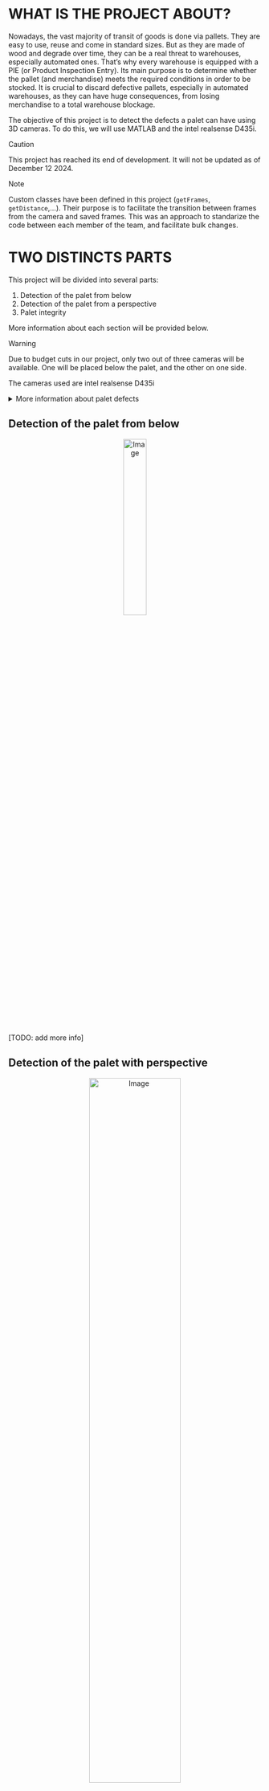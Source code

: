 # WHAT IS THE PROJECT ABOUT?
Nowadays, the vast majority of transit of goods is done via pallets. They are easy to use, reuse and come in standard sizes. But as they are made of wood and degrade over time, they can be a real threat to warehouses, especially automated ones. 
That’s why every warehouse is equipped with a PIE (or Product Inspection Entry). Its main purpose is to determine whether the pallet (and merchandise) meets the required conditions in order to be stocked. It is crucial to discard defective pallets, especially in automated warehouses, as they can have huge consequences, from losing merchandise to a total warehouse blockage.

The objective of this project is to detect the defects a palet can have using 3D cameras. 
To do this, we will use MATLAB and the intel realsense D435i. 

> [!CAUTION]
> This project has reached its end of development. It will not be updated as of December 12 2024. 

> [!NOTE]
> Custom classes have been defined in this project (```getFrames```, ```getDistance```,...). Their purpose is to facilitate the transition between frames from the camera and saved frames. This was an approach to standarize the code between each member of the team, and facilitate bulk changes.

# TWO DISTINCTS PARTS
This project will be divided into several parts:

1. Detection of the palet from below
2. Detection of the palet from a perspective
3. Palet integrity

More information about each section will be provided below. 

> [!WARNING]
> Due to budget cuts in our project, only two out of three cameras will be available. One will be placed below the palet, and the other on one side.

The cameras used are intel realsense D435i

<details>

<summary>More information about palet defects</summary>

### ALL THE DEFECTS A PALET CAN HAVE

![Raklapok_3_EN_V2](https://github.com/user-attachments/assets/b8ae4ea6-bd8c-49f1-ae6a-81bd0d1aafb4)
<div align="center">Image Source: [dewinter](https://dewinter.hu/standards/)</div>

Palets can have many diferent defects, from missing the EU sign to missing parts of the palet itself. 

In this project we will treat the following defects: 
* Incorrect sizes
* Missing panel

</details>

## Detection of the palet from below
<div align="center">
    <img height="30%" width="30%" alt="Image" src="https://github.com/user-attachments/assets/39c15630-afaa-466e-b110-62b829ce1f09">
</div>

[TODO: add more info]

## Detection of the palet with perspective
<div align="center">
    <img height="60%" width="60%" alt="Image" src="https://github.com/user-attachments/assets/5f1875cf-8dd7-4075-9e44-e8ceb45cc67f">
</div>
One camera will capture the palet using this angle. This will help us identify the following issues: 

1. Incorrect sizes
   - Detecting the squares of the palet, we can identify the palet sizes
2. Missing panel

More information about these codes can be found [here](mahel/readme.md)


# PROTOTYPE
This code will be used with a physical prototype. 
Below is a detail of all the material used in order to mount the prototype: 

| Element | Units | Price(total) | Reference/link |
| ------------- | ------------- | ------------- | ------------- |
| Realsense D435i depth cam | 2 | 668 | [link](https://store.intelrealsense.com/buy-intel-realsense-depth-camera-d435i.html) |
| Alum. profile 30x30 2m | 5 | 201.45 | [link](https://es.rs-online.com/web/p/tubos-y-perfiles/2647863) |
| Alum. profile 30x30 1m | 4 | 84.4 | [link](https://es.rs-online.com/web/p/tubos-y-perfiles/2647862?gb=s) |
| Alum. corner connection | 20 | 160.4 | [link](https://es.rs-online.com/web/p/componentes-de-conexion/3901798?gb=s) |
| Hammer-head M6 nut | 30 | 23.91 | [link](https://es.rs-online.com/web/p/componentes-de-conexion/2768170?gb=s) |
| M6 Allen screw 20mm | 50 | 24.49 | [link](https://es.rs-online.com/web/p/tornillos-allen/4839688?gb=a) |
| 80mm wheels | 5 | 44.15 | [link](https://es.rs-online.com/web/p/ruedas-industriales/6679463?gb=s) |
| M6 Allen screw 10mm | 20 | 17.92 | [link](https://es.rs-online.com/web/p/tornillos-allen/8741021) |
| Alum. lateral connection  | 4 | 95.44| [link](https://es.rs-online.com/web/p/componentes-de-conexion/3902000) |
| LED 5m strip | 1 | 86.89 | [link](https://es.rs-online.com/web/p/tiras-de-led/1533661?searchId=c3c85c20-2f5b-480a-a57e-2065bbc26e84&gb=s) |

To be determined:
| Element | Units | Price(total) | Reference/link |
| ------------- | ------------- | ------------- | ------------- |
| Steper motor | 1 |  |  |
| Steper motor belt | 1 |  |  |
| Polea dentada | 1 |  |  |

TODO: Include photos of the prototype.
